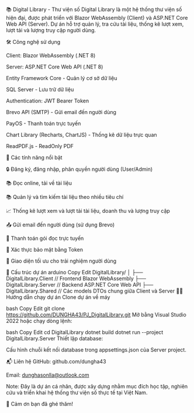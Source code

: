 📚 Digital Library - Thư viện số
Digital Library là một hệ thống thư viện số hiện đại, được phát triển với Blazor WebAssembly (Client) và ASP.NET Core Web API (Server).
Dự án hỗ trợ quản lý, tra cứu tài liệu, thống kê lượt xem, lượt tải và lượng truy cập người dùng.

🛠 Công nghệ sử dụng

Client: Blazor WebAssembly (.NET 8)

Server: ASP.NET Core Web API (.NET 8)

Entity Framework Core - Quản lý cơ sở dữ liệu

SQL Server - Lưu trữ dữ liệu

Authentication: JWT Bearer Token

Brevo API (SMTP) - Gửi email đến người dùng

PayOS - Thanh toán trực tuyến

Chart Library (Recharts, ChartJS) - Thống kê dữ liệu trực quan

ReadPDF.js - ReadOnly PDF

🚀 Các tính năng nổi bật

🔒 Đăng ký, đăng nhập, phân quyền người dùng (User/Admin)

📚 Đọc online, tải về tài liệu

📚 Quản lý và tìm kiếm tài liệu theo nhiều tiêu chí

📈 Thống kê lượt xem và lượt tải tài liệu, doanh thu và lượng truy cập

📤 Gửi email đến người dùng (sử dụng Brevo)

🛒 Thanh toán gói đọc trực tuyến

🔐 Xác thực bảo mật bằng Token

🎨 Giao diện tối ưu cho trải nghiệm người dùng

📂 Cấu trúc dự án
arduino
Copy
Edit
DigitalLibrary/
│
├── DigitalLibrary.Client     // Frontend Blazor WebAssembly
├── DigitalLibrary.Server     // Backend ASP.NET Core Web API
├── DigitalLibrary.Shared     // Các models DTOs chung giữa Client và Server
🧑‍💻 Hướng dẫn chạy dự án
Clone dự án về máy

bash
Copy
Edit
git clone https://github.com/DUNGHA43/PJ_DigitalLibrary.git
Mở bằng Visual Studio 2022 hoặc chạy dòng lệnh:

bash
Copy
Edit
cd DigitalLibrary
dotnet build
dotnet run --project DigitalLibrary.Server
Thiết lập database:

Cấu hình chuỗi kết nối database trong appsettings.json của Server project.

📬 Liên hệ
GitHub: github.com/dungha43

Email: dunghasonlla@outlook.com

Note: Đây là dự án cá nhân, được xây dựng nhằm mục đích học tập, nghiên cứu và triển khai hệ thống thư viện số thực tế tại Việt Nam.

🚀 Cảm ơn bạn đã ghé thăm!